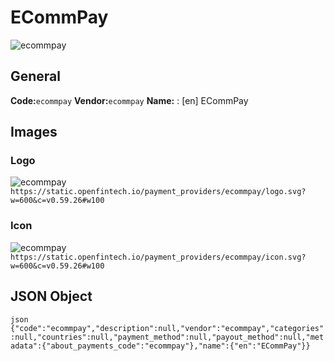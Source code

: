 # ECommPay 
![ecommpay](https://static.openfintech.io/payment_providers/ecommpay/logo.svg?w=600&c=v0.59.26#w100) 
## General 
**Code:**`ecommpay` 
**Vendor:**`ecommpay` 
**Name:** 
:	[en] ECommPay 
## Images 
### Logo 
![ecommpay](https://static.openfintech.io/payment_providers/ecommpay/logo.svg?w=600&c=v0.59.26#w100) 
``` https://static.openfintech.io/payment_providers/ecommpay/logo.svg?w=600&c=v0.59.26#w100 ``` 
### Icon 
![ecommpay](https://static.openfintech.io/payment_providers/ecommpay/icon.svg?w=600&c=v0.59.26#w100) 
``` https://static.openfintech.io/payment_providers/ecommpay/icon.svg?w=600&c=v0.59.26#w100 ``` 
## JSON Object 
```json {"code":"ecommpay","description":null,"vendor":"ecommpay","categories":null,"countries":null,"payment_method":null,"payout_method":null,"metadata":{"about_payments_code":"ecommpay"},"name":{"en":"ECommPay"}} ``` 
